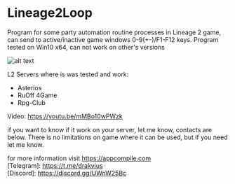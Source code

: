 # Lineage2Loop

Program for some party automation routine processes in Lineage 2 game, can send to active/inactive game windows 0-9(+-)/F1-F12 keys.
Program tested on Win10 x64, can not work on other's versions

![alt text](https://appcompile.com/wp-content/uploads/2022/09/Lineage2LoopLight.png)

L2 Servers where is was tested and work:
 + Asterios
 + RuOff 4Game
 + Rpg-Club

Video:
https://youtu.be/mMBo10wPWzk

if you want to know if it work on your server, let me know, contacts are below.
There is no limitations on game where it can be used, but if you need let me know.

for more information visit https://appcompile.com <br>
[Telegram]: https://t.me/drakvius <br>
[Discord]: https://discord.gg/UWnW25Bc <br>
